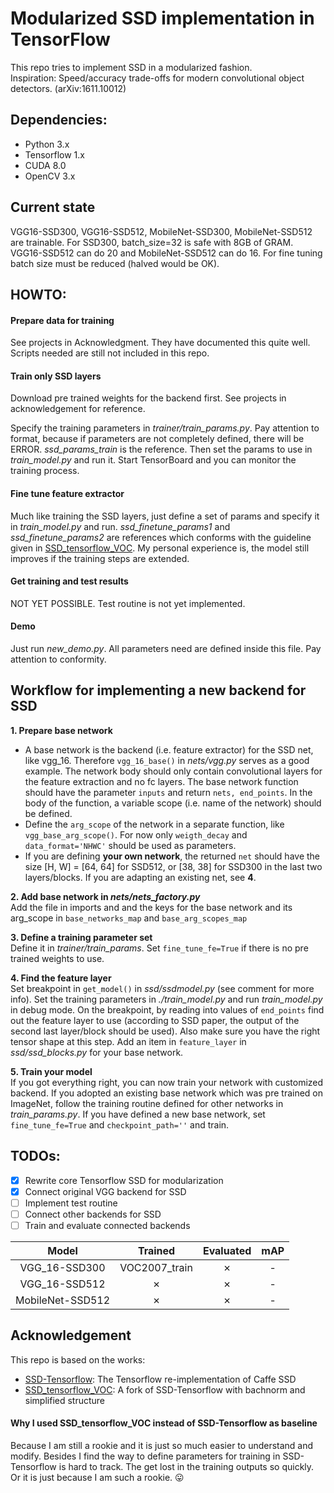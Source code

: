 # Modularized SSD implementation in TensorFlow

This repo tries to implement SSD in a modularized fashion.  
Inspiration: Speed/accuracy trade-offs for modern convolutional object detectors. (arXiv:1611.10012)

## Dependencies:
- Python 3.x
- Tensorflow 1.x
- CUDA 8.0
- OpenCV 3.x

## Current state
VGG16-SSD300, VGG16-SSD512, MobileNet-SSD300, MobileNet-SSD512 are trainable. For SSD300, batch_size=32 is safe with 8GB of GRAM. VGG16-SSD512 can do 20 and MobileNet-SSD512 can do 16. For fine tuning batch size must be reduced (halved would be OK).

## HOWTO:
#### Prepare data for training
See projects in Acknowledgment. They have documented this quite well. Scripts needed are still not included in this repo.
#### Train only SSD layers
Download pre trained weights for the backend first. See projects in acknowledgement for reference.

Specify the training parameters in *trainer/train_params.py*. Pay attention to format, because if parameters are not completely defined, there will be ERROR. *ssd_params_train* is the reference. Then set the params to use in *train_model.py* and run it. Start TensorBoard and you can monitor the training process.
#### Fine tune feature extractor
Much like training the SSD layers, just define a set of params and specify it in *train_model.py* and run. *ssd_finetune_params1* and *ssd_finetune_params2* are references which conforms with the guideline given in [SSD_tensorflow_VOC](https://github.com/LevinJ/SSD_tensorflow_VOC). My personal experience is, the model still improves if the training steps are extended.
#### Get training and test results
NOT YET POSSIBLE. Test routine is not yet implemented.
#### Demo 
Just run *new_demo.py*. All parameters need are defined inside this file. Pay attention to conformity.

## Workflow for implementing a new backend for SSD
**1. Prepare base network**  
- A base network is the backend (i.e. feature extractor) for the SSD net, like vgg_16. Therefore `vgg_16_base()` in _nets/vgg.py_ serves as a good example. The network body should only contain convolutional layers for the feature extraction and no fc layers. The base network function should have the parameter `inputs` and return `nets, end_points`. In the body of the function, a variable scope (i.e. name of the network) should be defined. 
- Define the `arg_scope` of the network in a separate function, like `vgg_base_arg_scope()`. For now only `weigth_decay` and `data_format='NHWC'` should be used as parameters.
- If you are defining **your own network**, the returned `net` should have the size [H, W] = [64, 64] for SSD512, or [38, 38] for SSD300 in the last two layers/blocks. If you are adapting an existing net, see **4**.

**2. Add base network in _nets/nets_factory.py_**  
Add the file in imports and and the keys for the base network and its arg_scope in `base_networks_map` and `base_arg_scopes_map`

**3. Define a training parameter set**  
Define it in _trainer/train_params_. Set `fine_tune_fe=True` if there is no pre trained weights to use.

**4. Find the feature layer**  
Set breakpoint in `get_model()` in _ssd/ssdmodel.py_ (see comment for more info). Set the training parameters in _./train_model.py_ and run _train_model.py_ in debug mode. On the breakpoint, by reading into values of `end_points` find out the feature layer to use (according to SSD paper, the output of the second last layer/block should be used). Also make sure you have the right tensor shape at this step. Add an item in `feature_layer` in _ssd/ssd_blocks.py_ for your base network.

**5. Train your model**  
If you got everything right, you can now train your network with customized backend. If you adopted an existing base network which was pre trained on ImageNet, follow the training routine defined for other networks in _train_params.py_. If you have defined a new base network, set `fine_tune_fe=True` and `checkpoint_path=''` and train.

## TODOs:
- [x] Rewrite core Tensorflow SSD for modularization
- [x] Connect original VGG backend for SSD
- [ ] Implement test routine
- [ ] Connect other backends for SSD
- [ ] Train and evaluate connected backends  

| Model | Trained | Evaluated | mAP |
|:-----:|:-------:|:---------:|:---:|
| VGG_16-SSD300 | VOC2007_train | &#10007; | - |
| VGG_16-SSD512 | &#10007; | &#10007; | - |
| MobileNet-SSD512 | &#10007; | &#10007; | - |

## Acknowledgement
This repo is based on the works:
* [SSD-Tensorflow](https://github.com/balancap/SSD-Tensorflow/): The Tensorflow re-implementation of Caffe SSD
* [SSD_tensorflow_VOC](https://github.com/LevinJ/SSD_tensorflow_VOC): A fork of SSD-Tensorflow with bachnorm and simplified structure  
#### Why I used SSD_tensorflow_VOC instead of SSD-Tensorflow as baseline
Because I am still a rookie and it is just so much easier to understand and modify. Besides I find the way to define parameters for training in SSD-Tensorflow is hard to track. The get lost in the training outputs so quickly. Or it is just because I am such a rookie. :stuck_out_tongue:
